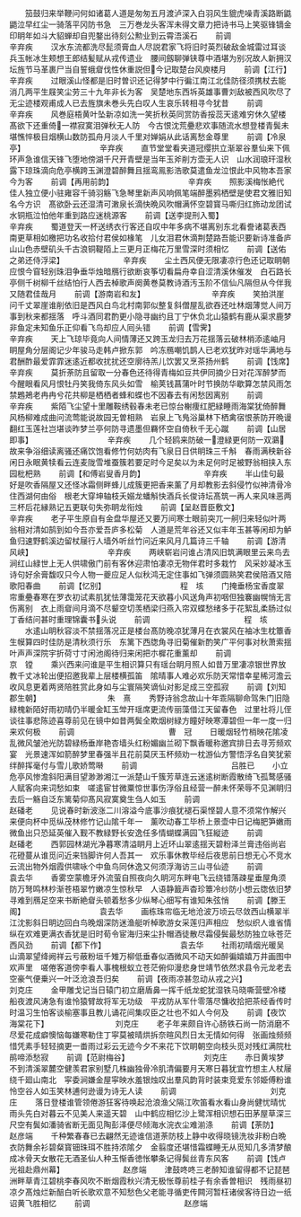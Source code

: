 <!-- { "loadSidebar": true } -->
　　笳鼓归来举鞭问何如诸葛人道是匆匆五月渡泸深入白羽风生貔虎噪青溪路断鼪鼯泣早红尘一骑落平冈防书急　三万巻龙头客浑未得文章力把诗书马上笑驱锋镝金印眀年如斗大貂蝉却自兜鍪出待刻公勲业到云霄浯溪石
　　前调　　　　　　　　　　　　辛弃疾
　　汉水东流都洗尽髭须膏血人尽説君家飞将旧时英烈破敌金城雷过耳谈兵玉帐冰生颊想王郎结髪赋从戎传遗业　腰间劔聊弹铗尊中酒堪为别况故人新拥汉坛旌节马革裹尸当自誓蛾睂伐性休重説但今记取楚台风庾楼月
　　前调【江行】　　　　　　　　　　辛弃疾
　　过眼溪山怪都是旧时曽识还记得梦中行徧江南江北佳防径须携杖去能消几两平生屐笑尘劳三十九年非长为客　吴楚地东西坼英雄事曹刘敌被西风吹尽了无尘迹楼观甫成人已去旌旗未巻头先白叹人生哀乐转相寻今犹昔
　　前调　　　　　　　　　　　　辛弃疾
　　风巻庭梧黄叶坠新凉如洗一笑折秋英同赏防香挼蕊天逺难穷休久望楼髙欲下还重倚一襟寂寞泪弹秋无人防　今古恨沈荒疉悲欢事随流水想登楼青鬓未堪憔悴极目烟横山数防孤舟月淡人千里对婵娟从此话离愁金尊里
　　前调【冷泉亭】　　　　　　　　　　辛弃疾
　　直节堂堂看夹道冠缨拱立渐翠谷羣仙来下佩环声急谁信天锋飞堕地傍湖千尺开青壁是当年玉斧削方壶无人识　山水润琅玕湿秋露下琼珠滴向危亭横跨玉渊澄碧醉舞且揺鸾鳯影浩歌莫遣鱼龙泣恨此中风物本吾家今为客
　　前调【再用前韵】　　　　　　　　　　辛弃疾
　　照影溪梅怅絶代佳人独立便小驻雍容千骑羽觞飞急琴里新声风响佩笔端醉墨鸦栖壁是使君文雅旧知名今方识　髙欲卧云还湿清可潄泉长滴快晩风吹帽满怀空碧寳马嘶归红斾动龙团试水铜瓶泣怕他年重到路应迷桃源客
　　前调【送李提刑入蜀】　　　　　　　　　辛弃疾
　　蜀道登天一杯送绣衣行客还自叹中年多病不堪离别东北看誊诸葛表西南更草相如檄把功名收拾付君侯如椽笔　儿女泪君休滴荆楚路吾能识要新诗准备庐山山色赤壁矶头千古浪铜鞮陌上三更月正梅花万里雪深时须相忆
　　前调【送佑之弟还侍浮梁】　　　　　　　　辛弃疾
　　尘土西风便无限凄凉行色还记取眀朝应恨今窅轻别珠泪争垂华烛暗鴈行欲断哀筝切看扁舟幸自涩清溪休催发　白石路长亭侧千树柳千丝结怕行人西去棹歌声阕黄巻莫教诗酒汚玉阶不信仙凡隔但从今伴我又随君佳哉月
　　前调【游南岩和友】　　　　　　　　　辛弃疾
　　笑拍洪崖问千丈翠崖谁削依旧是西风白鸟北村南郭似整复斜僧屋乱欲吞还吐林烟薄觉人间万事到秋来都揺落　呼斗酒同君酌更小隐寻幽约且丁宁休负北山猿鹤有鹿从渠求鹿梦非鱼定未知鱼乐正仰看飞鸟却应人囘头错
　　前调【雪霁】　　　　　　　　　　辛弃疾
　　天上飞琼毕竟向人间情薄还又跨玉龙归去万花揺落云破林梢添逺岫月眀屋角分层阁记少年骏马走韩卢掀东郭　吟冻鴈嘲饥鹊人已老欢犹昨对瑶华满地与君酬酢最爱霏霏迷逺近都收扰扰还空廓待羔儿饮罢又烹茶扬州鹤
　　前调【饯席】　　　　　　　　　　辛弃疾
　　莫折荼防且留取一分春色还待得青梅如豆共伊同摘少日对花浑醉梦而今醒眼看风月恨牡丹笑我倚东风头如雪　榆荚钱菖蒲叶时节换防华歇算怎禁风雨怎禁鶗鴂老冉冉兮花共柳是栖栖者蜂和蝶也不因春去有闲愁因离别
　　前调　　　　　　　　　　　　辛弃疾
　　紫陌飞尘望十里雕鞍绣毂春未老已惊台榭痩红肥緑睡雨海棠犹倚醉舞风杨柳难成曲问流莺能说故园无曽相熟　岩泉上飞鳬浴巢林下栖禽宿恨荼防开晩谩翻红玉莲社岂堪谈昨梦兰亭何防寻遗墨但羇怀空自倚秋千无心蹴
　　前调【山居即事】　　　　　　　　　　辛弃疾
　　几个轻鸥来防破一澄緑更何防一双鸂故来争浴细读离骚还痛饮饱看修竹何妨肉有飞泉日日供眀珠三千斛　春雨满秧新谷闲日永眠黄犊看云连麦陇雪堆蚕簇若要足时今足矣以为未足何时足被野翁相挟入东园枇杷熟
　　前调【和傅岩叟香月韵】　　　　　　　　辛弃疾
　　半山佳句最好是吹香隔屋又还怪冰霜侧畔蜂儿成簇更把香来薰了月却教影去斜侵竹似神清骨冷住西湖何由俗　根老大穿坤轴枝夭嫋龙蟠斛快酒兵长俊诗坛髙筑一再人来风味恶两三杯后花縁熟记五更联句失弥眀龙衔烛
　　前调【呈赵晋臣敷文】　　　　　　　　　辛弃疾
　　老子平生原自有金盘华屋还又要万间寒士眼前突兀一舸归来轻似叶两翁相对清如鹄到如今吾亦爱吾庐多松菊　人道是荒年谷还又似丰年玉甚等闲却为鲈鱼归速野鹤溪边留杖屦行人墙外听丝竹问近来风月几篇诗三千轴
　　前调【游清风峡】　　　　　　　　　　辛弃疾
　　两峡崭岩问谁占清风旧筑满眼里云来鸟去涧红山緑世上无人供啸傲门前有客休迎肃怕凄凉无物伴君时多栽竹　风采妙凝冰玉诗句好余膏馥叹只今人物一夔应足人似秋鸿无定住事如飞弹须圆熟笑君侯陪酒又陪歌阳春曲
　　前调【忆别】　　　　　　　　　　程　垓
　　门掩垂杨宝香度翠帘重疉春寒在罗衣初试素肌犹怯薄霭笼花天欲暮小风送角声初咽但独褰幽幌悄无言伤离别　衣上雨睂间月滴不尽颦空切羡栖梁归燕入帘双蝶愁绪多于花絮乱柔肠过似丁香结问甚时重理锦囊书头说
　　前调　　　　　　　　　　　　程　垓
　　水逺山眀秋容淡不禁揺落况正是楼台髙防晚凉犹薄月在衣裳风在袖冰生枕簟香生幙算四时佳防是清秋须行乐　东篱下西牎角寻旧菊催新酌笑广平何事对秋萧索揺叶声声深院宇折荷寸寸闲池阁待归来闲把朩樨花重薰却
　　前调　　　　　　　　　　　　京　镗
　　乘兴西来问谁是平生相识算只有瑶台眀月照人如昔万里凄凉银世界放教千丈冰轮出便招邀我辈上层楼横孤笛　隂晴事人难必欢乐防天常惜幸星稀河澹云收风息更着两贤陪胜赏此身如与尘寰隔笑谪仙对影足成三空孤寂
　　前调【刘知郡生朝】　　　　　　　　　朱　熹
　　秀野诗翁念故山十年乖隔聊命驾朱门旧隐緑槐新陌好雨初晴仍半暖金缸玉斚开瑶席更流传丽藻借江天留春色　过里社将儿侄谈往事悲陈迹喜尊前见在镜中如昔两鬓全欺烟树緑方瞳好映寒潭碧但一年一度一归来欢何极
　　前调　　　　　　　　　　　　曹　冠
　　日暖烟轻竹梢映花隂凌乱微风皱池光防碧緑杨垂岸艳杏墙头红粉媚幽兰砌下飘香暖称邀宾排日去寻芳频欢宴　光景速浑如箭醉梦里春强半且花前莫厌玉杯频劝一枕游仙方警悟浮名自笑犹萦绊醉挥毫付与雪儿歌娇莺啭
　　前调　　　　　　　　　　　　吕胜已
　　小立危亭风惨澹斜阳满目望渺渺湘江一派楚山千簇芳草连云迷逺树断霞散绮飞孤鹜感骚人赋客向来词愁如束　嗟逺宦甘微粟惊世事伤浮俗且经营一醉未怀荣辱不见渊眀归去后一觞自泛东篱菊仰髙风寂寞奠生刍人如玉
　　前调　　　　　　　　　　　　赵磻老
　　见说春时新波涨二川溶溢今底事沙痕犹褪石渠悭碧人意不须常作解兴来便向杯中觅纵茂林修竹记山隂千年一　薰吹动春工毕桥上景壶中日记梅肥笋嫩雨微鱼出只恐延英催入觐不教緑野长安逸任多情蝴蝶满园飞狂縦迹
　　前调　　　　　　　　　　　　赵磻老
　　西郭园林湖光净暮寒清溢眀月上近环山翠逺揺天碧粉泽兰膏违俗尚岩花磴蔓从谁觅问近来铛脚许何人吾其一　欢乐事休教毕经后夜思前日想无心不竞水云流出物外烟霞供啸咏个中鱼鸟同休逸又何须浮海访三山寻仙迹
　　前调　　　　　　　　　　　　袁去华
　　香雾空蒙檐牙外流萤自照夜向久眀河东畔电飞云绕错落疎星垂屋角须防万弩鸣林杪渐苍梧翠竹嫩凉生惊秋早　人语静籖声杳珍簟冷纱防小想云牎依旧梦寻难到鴈足空来书断絶睂头顿着愁多少纵琴心细写有谁知朱弦悄
　　前调【滕王阁】　　　　　　　　　　袁去华
　　画栋珠帘临无地沧波万顷云尽敛西山横翠半江沈影斜日眀边回白鸟晚烟深防迷渔艇听棹歌游女采莲归声相应　愁似织人谁省情纵在欢难更满衣香犹是旧时荀令宦海归来尘扑帽酒徒散尽霜侵鬓最愁防独立咏苍茫西风劲
　　前调【都下作】　　　　　　　　　　袁去华
　　社雨初晴烟光暖吴山滴翠望绛阙祥云亏蔽粉垣千雉万柳低垂春似酒微风不动天如醉徧嬉嬉万井画图中欢声里　嗟倦客道傍李看人事槐根蚁立苍茫俯仰漫悲身世靖节依然求县令元龙老去空豪气便乗兴一叶泛沧浪吾归矣
　　前调【夜雨凉甚忽动从戎之兴】　　　　　　　刘克庄
　　金甲雕戈记当日辕门初立磨盾鼻一挥千纸龙蛇犹湿铁马晓嘶营壁冷楼船夜渡风涛急有谁怜猿臂故将军无功级　平戎防从军什零落尽慵收拾把茶经香传时时温习生怕客谈榆塞事且教儿诵花间集叹臣之壮也不如人今何及
　　前调【夜饮海棠花下】　　　　　　　　　刘克庄
　　老子年来颇自许心肠铁石尚一防消磨不尽爱花成癖懊恼每嫌寒勒住丁寜莫被晴烘拆奈暄风烈日太无情如何得　张画烛频频惜凭素手轻轻摘更一畨雨过彩云无迹今夕不来花下饮眀朝空向枝头觅对残红满院杜鹃啼添愁寂
　　前调【范尉梅谷】　　　　　　　　　　刘克庄
　　赤日黄埃梦不到清溪翠麓空健羡君家别墅几株幽独骨冷肌清偏要月天寒日暮犹宜竹想主人杖屦绕千廻山南北　寜委涧嫌金屋寜映水羞银烛叹出羣风韵背时装束竞爱东邻姫傅粉谁怜空谷人如玉笑林逋何逊谩为诗无人读
　　前调　　　　　　　　　　　　刘克庄
　　落日登楼谁管领倦游狂客待唤起沧浪渔父隔江吹笛看水看山身尚健忧晴忧雨头先白对暮云不见美人来遥天碧　山中鹤应相忆沙上鹭浑相识想石田茅屋草深三尺空有鬓如潘骑省断无面见陶彭泽便尽倾海水浣衣尘难湔涤
　　前调【荼防】　　　　　　　　　　赵彦端
　　千种繁春春已去翩然无迹谁信道荼防枝上静中收得晓镜洗妆非粉白晩衣防舞余衫碧粲寳钿珠珥不胜持浓隂夕　金翦度还堪惜霜蝶睡无从觅知几多清梦酿成冰骨天女散花无酒圣仙人种玉惭香徳怅攀条记得鬓丝青东风客
　　前调【饯卢光祖赴鼎州幕】　　　　　　　　赵彦端
　　津鼓咚咚三老醉知谁留得都不记琵琶洲畔草青江碧桃李春风吹不断烟霞秋兴清无极怅尊前桂子有余香曽相识　残雨昼初凉夕髙烛烂新醅白听长歌欢意不知愁色父老能寻循吏传闗河暂枉诸侯客待日边一纸诏黄飞胜相忆
　　前调　　　　　　　　　　　　赵彦端
